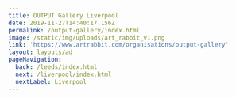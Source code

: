 ```yaml
---
title: OUTPUT Gallery Liverpool
date: 2019-11-27T14:40:17.156Z
permalink: /output-gallery/index.html
image: /static/img/uploads/art_rabbit_v1.png
link: 'https://www.artrabbit.com/organisations/output-gallery'
layout: layouts/ad
pageNavigation:
  back: /leeds/index.html
  next: /liverpool/index.html
  nextLabel: Liverpool
---
```


